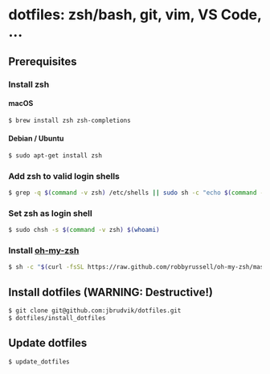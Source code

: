 # dotfiles: zsh/bash, git, vim, VS Code, ...

## Prerequisites

### Install zsh

#### macOS

```sh
$ brew install zsh zsh-completions
```

#### Debian / Ubuntu

```sh
$ sudo apt-get install zsh
```

### Add zsh to valid login shells

```sh
$ grep -q $(command -v zsh) /etc/shells || sudo sh -c "echo $(command -v zsh) >> /etc/shells"
```

### Set zsh as login shell

```sh
$ sudo chsh -s $(command -v zsh) $(whoami)
```

### Install [oh-my-zsh](https://ohmyz.sh)

```sh
$ sh -c "$(curl -fsSL https://raw.github.com/robbyrussell/oh-my-zsh/master/tools/install.sh)"
```

## Install dotfiles (WARNING: Destructive!)

```sh
$ git clone git@github.com:jbrudvik/dotfiles.git
$ dotfiles/install_dotfiles
```

## Update dotfiles

```sh
$ update_dotfiles
```
